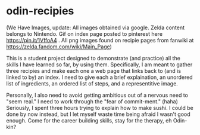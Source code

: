 # odin-recipies

(We Have Images, update:
  All images obtained via google. Zelda content belongs to Nintendo. Gif on index page posted to pinterest here https://pin.it/1VffoA4 . All png images found on recipie pages from fanwiki at https://zelda.fandom.com/wiki/Main_Page)

This is a student project designed to demonstrate (and practice)
  all the skills I have learned so far, by using them. Specifically, I
  am meant to gather three recipies and make each one a web page that
  links back to (and is linked to by) an index. I need to give each a
  brief explaination, an unordered list of ingredients, an ordered
  list of steps, and a representitive image.

Personally, I also need to avoid getting ambitious out of a
  nervous need to "seem real." I need to work through the "fear of
  commit-ment." (haha) Seriously, I spent three hours trying to
  explain how to make sushi. I could be done by now instead, but I let 
  myself waste time being afraid I wasn't good enough. Come for the 
  career building skills, stay for the therapy, eh Odin-kin?